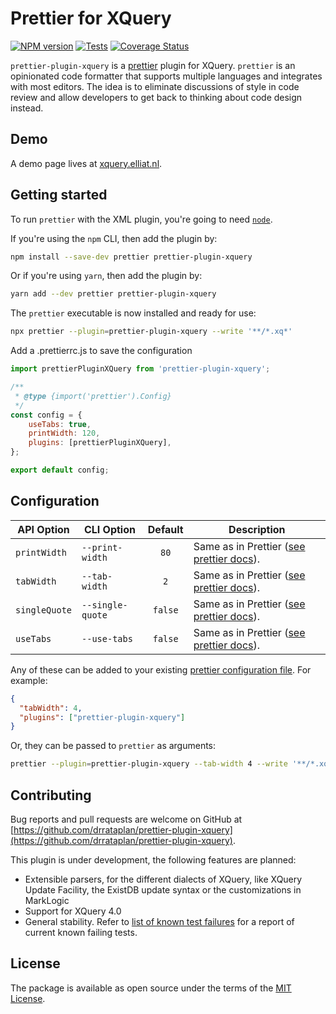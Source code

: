 # Prettier for XQuery
[![NPM version](https://badge.fury.io/js/prettier-plugin-xquery.svg)](http://badge.fury.io/js/prettier-plugin-xquery) [![Tests](https://github.com/DrRataplan/prettier-plugin-xquery/actions/workflows/test.yml/badge.svg)](https://github.com/DrRataplan/prettier-plugin-xquery/actions/workflows/test.yml) [![Coverage Status](https://coveralls.io/repos/github/DrRataplan/prettier-plugin-xquery/badge.svg)](https://coveralls.io/github/DrRataplan/prettier-plugin-xquery)

`prettier-plugin-xquery` is a [prettier](https://prettier.io/) plugin for XQuery. `prettier` is an opinionated code formatter that supports multiple languages and integrates with most editors. The idea is to eliminate discussions of style in code review and allow developers to get back to thinking about code design instead.

## Demo
A demo page lives at [xquery.elliat.nl](https://xquery.elliat.nl).

## Getting started

To run `prettier` with the XML plugin, you're going to need [`node`](https://nodejs.org/en/download/).

If you're using the `npm` CLI, then add the plugin by:

```bash
npm install --save-dev prettier prettier-plugin-xquery
```

Or if you're using `yarn`, then add the plugin by:

```bash
yarn add --dev prettier prettier-plugin-xquery
```

The `prettier` executable is now installed and ready for use:

```bash
npx prettier --plugin=prettier-plugin-xquery --write '**/*.xq*'
```

Add a .prettierrc.js to save the configuration
```js
import prettierPluginXQuery from 'prettier-plugin-xquery';

/**
 * @type {import('prettier').Config}
 */
const config = {
	useTabs: true,
	printWidth: 120,
	plugins: [prettierPluginXQuery],
};

export default config;
```

## Configuration
| API Option                 | CLI Option                     |   Default    | Description                                                                                                              |
| -------------------------- | ------------------------------ | :----------: | ------------------------------------------------------------------------------------------------------------------------ |
| `printWidth`               | `--print-width`                |     `80`     | Same as in Prettier ([see prettier docs](https://prettier.io/docs/en/options.html#print-width)).
| `tabWidth`                 | `--tab-width`                  |     `2`      | Same as in Prettier ([see prettier docs](https://prettier.io/docs/en/options.html#tab-width)).
| `singleQuote`              | `--single-quote`               |   `false`    | Same as in Prettier ([see prettier docs](https://prettier.io/docs/en/options.html#quotes)).
| `useTabs`                  | `--use-tabs`                   |   `false`    | Same as in Prettier ([see prettier docs](https://prettier.io/docs/en/options.html#tabs)).

Any of these can be added to your existing [prettier configuration
file](https://prettier.io/docs/en/configuration.html). For example:

```json
{
  "tabWidth": 4,
  "plugins": ["prettier-plugin-xquery"]
}
```

Or, they can be passed to `prettier` as arguments:

```bash
prettier --plugin=prettier-plugin-xquery --tab-width 4 --write '**/*.xq*'
```

## Contributing

Bug reports and pull requests are welcome on GitHub at
[https://github.com/drrataplan/prettier-plugin-xquery](https://github.com/drrataplan/prettier-plugin-xquery).

This plugin is under development, the following features are planned:

* Extensible parsers, for the different dialects of XQuery, like XQuery Update Facility, the ExistDB
  update syntax or the customizations in MarkLogic
* Support for XQuery 4.0
* General stability. Refer to [list of known test failures](test/assets/ignoreList.ts) for a report
  of current known failing tests.


## License

The package is available as open source under the terms of the [MIT
License](https://opensource.org/licenses/MIT).

